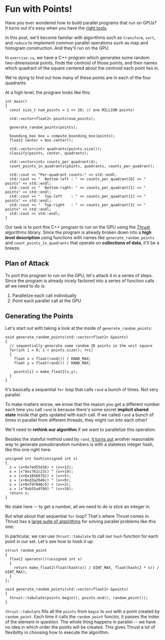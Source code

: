 Fun with Points!
================

Have you ever wondered how to build parallel programs that run on GPUs? It turns out it's easy when you have the [right tools](https://developer.nvidia.com/cuda-downloads).

In this post, we'll become familiar with algorithms such as `transform`, `sort`, and `reduce` to implement common parallel operations such as map and histogram construction. And they'll run on the GPU.

In `exercise.cu`, we have a C++ program which generates some random two-dimensional points, finds the centroid of those points, and then names which quadrant of the square centered about the centroid each point lies in.

We're dying to find out how many of these points are in each of the four quadrants.

At a high level, the program looks like this:

    int main()
    {
      const size_t num_points = 1 << 20; // one MILLION points!
    
      std::vector<float2> points(num_points);
    
      generate_random_points(points);
    
      bounding_box box = compute_bounding_box(points);
      float2 center = box.center();
    
      std::vector<int> quadrants(points.size());
      classify(points, center, quadrants);
    
      std::vector<int> counts_per_quadrant(4);
      count_points_in_quadrants(points, quadrants, counts_per_quadrant);
    
      std::cout << "Per-quadrant counts:" << std::endl;
      std::cout << "  Bottom-left : " << counts_per_quadrant[0] << " points" << std::endl;
      std::cout << "  Bottom-right: " << counts_per_quadrant[1] << " points" << std::endl;
      std::cout << "  Top-left    : " << counts_per_quadrant[2] << " points" << std::endl;
      std::cout << "  Top-right   : " << counts_per_quadrant[3] << " points" << std::endl;
      std::cout << std::endl;
    }

Our task is to port this C++ program to run on the GPU using the [Thrust](thrust.github.com) algorithms library. Since the program is already broken down into a __high level description__ using functions with names like `generate_random_points` and `count_points_in_quadrants` that operate on __collections of data__, it'll be a breeze.

Plan of Attack
--------------

To port this program to run on the GPU, let's attack it in a series of steps. Since the program is already nicely factored into a series of function calls all we need to do is:

  1. Parallelize each call individually
  2. Point each parallel call at the GPU

Generating the Points
---------------------

Let's start out with taking a look at the inside of `generate_random_points`:

    void generate_random_points(std::vector<float2> &points)
    {
      // sequentially generate some random 2D points in the unit square
      for(int i = 0; i < points.size(); ++i)
      {
        float x = float(rand()) / RAND_MAX;
        float y = float(rand()) / RAND_MAX;
    
        points[i] = make_float2(x,y);
      }
    }

It's basically a sequential `for` loop that calls `rand` a bunch of times. Not very parallel.

To make matters worse, we know that the reason you get a different number each time you call `rand` is because there's some secret __implicit shared state__ inside that gets updated with each call. If we called `rand` a bunch of times in parallel from different threads, they might run into each other!

We'll need to __rethink our algorithm__ if we want to parallelize this operation.

Besides the stateful method used by `rand`, [it turns out](http://www.deshawresearch.com/resources_random123.html) another reasonable way to generate pseudorandom numbers is with a stateless integer hash, like this one right here:

    unsigned int hash(unsigned int x)
    {
      x = (x+0x7ed55d16) + (x<<12);
      x = (x^0xc761c23c) ^ (x>>19);
      x = (x+0x165667b1) + (x<<5);
      x = (x+0xd3a2646c) ^ (x<<9);
      x = (x+0xfd7046c5) + (x<<3);
      x = (x^0xb55a4f09) ^ (x>>16);
      return x;
    }

No state here -- to get a number, all we need to do is stick an integer in.

But what about that sequential `for` loop? That's where Thrust comes in. Thrust has a [large suite of algorithms](http://thrust.github.com/doc/group__algorithms.html) for solving parallel problems like this one.

In particular, we can use `thrust::tabulate` to call our `hash` function for each point in our set. Let's see how to hook it up:

    struct random_point
    {
      float2 operator()(unsigned int x)
      {
        return make_float2(float(hash(x)) / UINT_MAX, float(hash(2 * x)) / UINT_MAX);
      }
    };

    void generate_random_points(std::vector<float2> &points)
    {
      thrust::tabulate(points.begin(), points.end(), random_point());
    }

`thrust::tabulate` fills all the `points` from `begin` to `end` with a point created by `random_point`. Each time it calls the `random_point` functor, it passes the index of the element in question. The whole thing happens in parallel -- we have no idea in which order the points will be created. This gives Thrust a lot of flexibility in choosing how to execute the algorithm.

